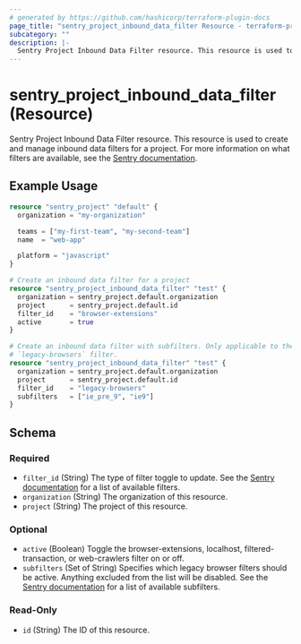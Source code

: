 ```yaml
---
# generated by https://github.com/hashicorp/terraform-plugin-docs
page_title: "sentry_project_inbound_data_filter Resource - terraform-provider-sentry"
subcategory: ""
description: |-
  Sentry Project Inbound Data Filter resource. This resource is used to create and manage inbound data filters for a project. For more information on what filters are available, see the Sentry documentation https://docs.sentry.io/api/projects/update-an-inbound-data-filter/.
---
```


# sentry_project_inbound_data_filter (Resource)

Sentry Project Inbound Data Filter resource. This resource is used to create and manage inbound data filters for a project. For more information on what filters are available, see the [Sentry documentation](https://docs.sentry.io/api/projects/update-an-inbound-data-filter/).

## Example Usage

```terraform
resource "sentry_project" "default" {
  organization = "my-organization"

  teams = ["my-first-team", "my-second-team"]
  name  = "web-app"

  platform = "javascript"
}

# Create an inbound data filter for a project
resource "sentry_project_inbound_data_filter" "test" {
  organization = sentry_project.default.organization
  project      = sentry_project.default.id
  filter_id    = "browser-extensions"
  active       = true
}

# Create an inbound data filter with subfilters. Only applicable to the
# `legacy-browsers` filter.
resource "sentry_project_inbound_data_filter" "test" {
  organization = sentry_project.default.organization
  project      = sentry_project.default.id
  filter_id    = "legacy-browsers"
  subfilters   = ["ie_pre_9", "ie9"]
}
```

<!-- schema generated by tfplugindocs -->
## Schema

### Required

- `filter_id` (String) The type of filter toggle to update. See the [Sentry documentation](https://docs.sentry.io/api/projects/update-an-inbound-data-filter/) for a list of available filters.
- `organization` (String) The organization of this resource.
- `project` (String) The project of this resource.

### Optional

- `active` (Boolean) Toggle the browser-extensions, localhost, filtered-transaction, or web-crawlers filter on or off.
- `subfilters` (Set of String) Specifies which legacy browser filters should be active. Anything excluded from the list will be disabled. See the [Sentry documentation](https://docs.sentry.io/api/projects/update-an-inbound-data-filter/) for a list of available subfilters.

### Read-Only

- `id` (String) The ID of this resource.
